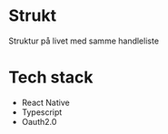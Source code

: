 # Strukt
Struktur på livet med samme handleliste


# Tech stack
- React Native
- Typescript
- Oauth2.0
